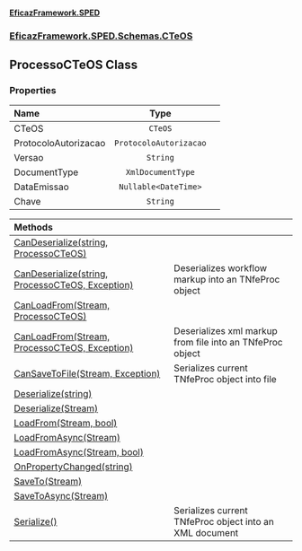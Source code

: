 #### [EficazFramework.SPED](EficazFrameworkSPED.md 'EficazFramework SPED')
### [EficazFramework.SPED.Schemas.CTeOS](EficazFramework.SPED.Schemas.CTeOS.md 'EficazFramework.SPED.Schemas.CTeOS')

## ProcessoCTeOS Class
### Properties

| Name | Type | |
| :--- | :---: | :--- |
| CTeOS | `CTeOS` |  |
| ProtocoloAutorizacao | `ProtocoloAutorizacao` |  |
| Versao | `String` |  |
| DocumentType | `XmlDocumentType` |  |
| DataEmissao | `Nullable<DateTime>` |  |
| Chave | `String` |  |

| Methods | |
| :--- | :--- |
| [CanDeserialize(string, ProcessoCTeOS)](EficazFramework.SPED.Schemas.CTeOS/ProcessoCTeOS/CanDeserialize(string,ProcessoCTeOS).md 'EficazFramework.SPED.Schemas.CTeOS.ProcessoCTeOS.CanDeserialize(string, EficazFramework.SPED.Schemas.CTeOS.ProcessoCTeOS)') | |
| [CanDeserialize(string, ProcessoCTeOS, Exception)](EficazFramework.SPED.Schemas.CTeOS/ProcessoCTeOS/CanDeserialize(string,ProcessoCTeOS,Exception).md 'EficazFramework.SPED.Schemas.CTeOS.ProcessoCTeOS.CanDeserialize(string, EficazFramework.SPED.Schemas.CTeOS.ProcessoCTeOS, System.Exception)') | Deserializes workflow markup into an TNfeProc object |
| [CanLoadFrom(Stream, ProcessoCTeOS)](EficazFramework.SPED.Schemas.CTeOS/ProcessoCTeOS/CanLoadFrom(Stream,ProcessoCTeOS).md 'EficazFramework.SPED.Schemas.CTeOS.ProcessoCTeOS.CanLoadFrom(System.IO.Stream, EficazFramework.SPED.Schemas.CTeOS.ProcessoCTeOS)') | |
| [CanLoadFrom(Stream, ProcessoCTeOS, Exception)](EficazFramework.SPED.Schemas.CTeOS/ProcessoCTeOS/CanLoadFrom(Stream,ProcessoCTeOS,Exception).md 'EficazFramework.SPED.Schemas.CTeOS.ProcessoCTeOS.CanLoadFrom(System.IO.Stream, EficazFramework.SPED.Schemas.CTeOS.ProcessoCTeOS, System.Exception)') | Deserializes xml markup from file into an TNfeProc object |
| [CanSaveToFile(Stream, Exception)](EficazFramework.SPED.Schemas.CTeOS/ProcessoCTeOS/CanSaveToFile(Stream,Exception).md 'EficazFramework.SPED.Schemas.CTeOS.ProcessoCTeOS.CanSaveToFile(System.IO.Stream, System.Exception)') | Serializes current TNfeProc object into file |
| [Deserialize(string)](EficazFramework.SPED.Schemas.CTeOS/ProcessoCTeOS/Deserialize(string).md 'EficazFramework.SPED.Schemas.CTeOS.ProcessoCTeOS.Deserialize(string)') | |
| [Deserialize(Stream)](EficazFramework.SPED.Schemas.CTeOS/ProcessoCTeOS/Deserialize(Stream).md 'EficazFramework.SPED.Schemas.CTeOS.ProcessoCTeOS.Deserialize(System.IO.Stream)') | |
| [LoadFrom(Stream, bool)](EficazFramework.SPED.Schemas.CTeOS/ProcessoCTeOS/LoadFrom(Stream,bool).md 'EficazFramework.SPED.Schemas.CTeOS.ProcessoCTeOS.LoadFrom(System.IO.Stream, bool)') | |
| [LoadFromAsync(Stream)](EficazFramework.SPED.Schemas.CTeOS/ProcessoCTeOS/LoadFromAsync(Stream).md 'EficazFramework.SPED.Schemas.CTeOS.ProcessoCTeOS.LoadFromAsync(System.IO.Stream)') | |
| [LoadFromAsync(Stream, bool)](EficazFramework.SPED.Schemas.CTeOS/ProcessoCTeOS/LoadFromAsync(Stream,bool).md 'EficazFramework.SPED.Schemas.CTeOS.ProcessoCTeOS.LoadFromAsync(System.IO.Stream, bool)') | |
| [OnPropertyChanged(string)](EficazFramework.SPED.Schemas.CTeOS/ProcessoCTeOS/OnPropertyChanged(string).md 'EficazFramework.SPED.Schemas.CTeOS.ProcessoCTeOS.OnPropertyChanged(string)') | |
| [SaveTo(Stream)](EficazFramework.SPED.Schemas.CTeOS/ProcessoCTeOS/SaveTo(Stream).md 'EficazFramework.SPED.Schemas.CTeOS.ProcessoCTeOS.SaveTo(System.IO.Stream)') | |
| [SaveToAsync(Stream)](EficazFramework.SPED.Schemas.CTeOS/ProcessoCTeOS/SaveToAsync(Stream).md 'EficazFramework.SPED.Schemas.CTeOS.ProcessoCTeOS.SaveToAsync(System.IO.Stream)') | |
| [Serialize()](EficazFramework.SPED.Schemas.CTeOS/ProcessoCTeOS/Serialize().md 'EficazFramework.SPED.Schemas.CTeOS.ProcessoCTeOS.Serialize()') | Serializes current TNfeProc object into an XML document |
